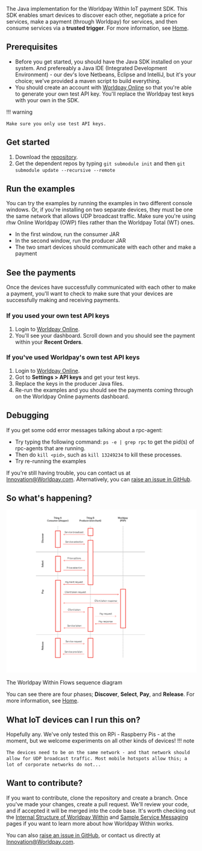 The Java implementation for the Worldpay Within IoT payment SDK. This SDK enables smart devices to discover each other, negotiate a price for services, make a payment (through Worldpay) for services, and then consume services via a **trusted trigger**. For more information, see [Home](index).

## Prerequisites

*   Before you get started, you should have the Java SDK installed on your system. And prefereably a Java IDE (Integrated Development Environment) - our dev's love Netbeans, Eclipse and IntelliJ, but it's your choice; we've provided a maven script to build everything. 
*   You should create an account with [Worldpay Online](https://online.worldpay.com) so that you're able to generate your own test API key. You'll replace the Worldpay test keys with your own in the SDK.

!!! warning

    Make sure you only use test API keys.

## Get started

1. Download the [repository](https://github.com/WPTechInnovation/wpw-sdk-java).
2. Get the dependent repos by typing `git submodule init` and then `git submodule update --recursive --remote`
 
## Run the examples

You can try the examples by running the examples in two different console windows. Or, if you're installing on two separate devices, they must be one the same network that allows UDP broadcast traffic. Make sure you're using rhw Online Worldpay (OWP) files rather than the Worldpay Total (WT) ones.

*   In the first window, run the consumer JAR
*   In the second window, run the producer JAR
*   The two smart devices should communicate with each other and make a payment

## See the payments

Once the devices have successfully communicated with each other to make a payment, you'll want to check to make sure that your devices are successfully making and receiving payments.

### If you used your own test API keys

1.  Login to [Worldpay Online](https://online.worldpay.com).
2.  You'll see your dashboard. Scroll down and you should see the payment within your **Recent Orders**.

### If you've used Worldpay's own test API keys

1.  Login to [Worldpay Online](https://online.worldpay.com).
2.  Got to **Settings > API keys** and get your test keys.
3.  Replace the keys in the producer Java files.
4.  Re-run the examples and you should see the payments coming through on the Worldpay Online payments dashboard.

## Debugging

If you get some odd error messages talking about a rpc-agent:

*   Try typing the following command: `ps -e | grep rpc` to get the pid(s) of rpc-agents that are running.
*   Then do `kill <pid>`, such as `kill 13249234` to kill these processes.
*   Try re-running the examples

If you're still having trouble, you can contact us at [Innovation@Worldpay.com](mailto:innovation@worldpay.com). Alternatively, you can [raise an issue in GitHub](https://github.com/WPTechInnovation/worldpay-within-sdk/issues).

## So what's happening?

![The Worldpay Within puzzle piece](images/architecture/Architecture1.png)
<figcaption>The Worldpay Within Flows sequence diagram</figcaption>

You can see there are four phases; **Discover**, **Select**, **Pay**, and **Release**. For more information, see [Home](home).

## What IoT devices can I run this on?

Hopefully any. We've only tested this on RPi - Raspberry Pis - at the moment, but we welcome experiments on all other kinds of devices! 
!!! note
	
	The devices need to be on the same network - and that network should allow for UDP broadcast traffic. Most mobile hotspots allow this; a lot of corporate networks do not...

## Want to contribute?

If you want to contribute, clone the repository and create a branch. Once you've made your changes, create a pull request. We'll review your code, and if accepted it will be merged into the code base. It's worth checking out the [Internal Structure of Worldpay Within](internal-structure) and [Sample Service Messaging](sample-service-messaging) pages if you want to learn more about how Worldpay Within works.

You can also [raise an issue in GitHub](https://github.com/WPTechInnovation/worldpay-within-sdk/issues), or contact us directly at [Innovation@Worldpay.com](mailto:innovation@worldpay.com). 
